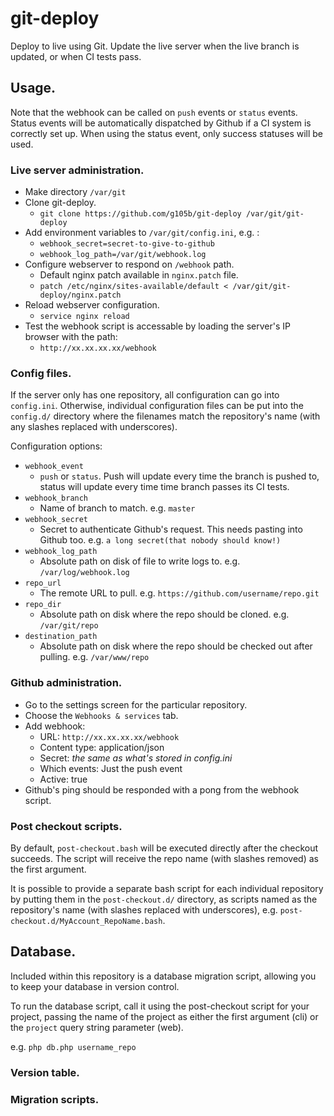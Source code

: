 # git-deploy

Deploy to live using Git. Update the live server when the live branch is updated, or when CI tests pass.

## Usage.

Note that the webhook can be called on `push` events or `status` events. Status events will be automatically dispatched by Github if a CI system is correctly set up. When using the status event, only success statuses will be used.

### Live server administration.

+ Make directory `/var/git`
+ Clone git-deploy.
	+ `git clone https://github.com/g105b/git-deploy /var/git/git-deploy`
+ Add environment variables to `/var/git/config.ini`, e.g. :
	+ `webhook_secret=secret-to-give-to-github`
	+ `webhook_log_path=/var/git/webhook.log`
+ Configure webserver to respond on `/webhook` path.
	+ Default nginx patch available in `nginx.patch` file.
	+ `patch /etc/nginx/sites-available/default < /var/git/git-deploy/nginx.patch`
+ Reload webserver configuration.
	+ `service nginx reload`
+ Test the webhook script is accessable by loading the server's IP browser with the path:
	+ `http://xx.xx.xx.xx/webhook`

### Config files.

If the server only has one repository, all configuration can go into `config.ini`. Otherwise, individual configuration files can be put into the `config.d/` directory where the filenames match the repository's name (with any slashes replaced with underscores).

Configuration options:

+ `webhook_event`
	+ `push` or `status`. Push will update every time the branch is pushed to, status will update every time time branch passes its CI tests.
+ `webhook_branch`
	+ Name of branch to match. e.g. `master`
+ `webhook_secret`
	+ Secret to authenticate Github's request. This needs pasting into Github too. e.g. `a long secret(that nobody should know!)`
+ `webhook_log_path`
	+ Absolute path on disk of file to write logs to. e.g. `/var/log/webhook.log`
+ `repo_url`
	+ The remote URL to pull. e.g. `https://github.com/username/repo.git`
+ `repo_dir`
	+ Absolute path on disk where the repo should be cloned. e.g. `/var/git/repo`
+ `destination_path`
	+ Absolute path on disk where the repo should be checked out after pulling. e.g. `/var/www/repo`

### Github administration.

+ Go to the settings screen for the particular repository.
+ Choose the `Webhooks & services` tab.
+ Add webhook:
	+ URL: `http://xx.xx.xx.xx/webhook`
	+ Content type: application/json
	+ Secret: _the same as what's stored in config.ini_
	+ Which events: Just the push event
	+ Active: true
+ Github's ping should be responded with a pong from the webhook script.

### Post checkout scripts.

By default, `post-checkout.bash` will be executed directly after the checkout succeeds. The script will receive the repo name (with slashes removed) as the first argument.

It is possible to provide a separate bash script for each individual repository by putting them in the `post-checkout.d/` directory, as scripts named as the repository's name (with slashes replaced with underscores), e.g. `post-checkout.d/MyAccount_RepoName.bash`.

## Database.

Included within this repository is a database migration script, allowing you to keep your database in version control.

To run the database script, call it using the post-checkout script for your project, passing the name of the project as either the first argument (cli) or the `project` query string parameter (web).

e.g. `php db.php username_repo`

### Version table.

### Migration scripts.